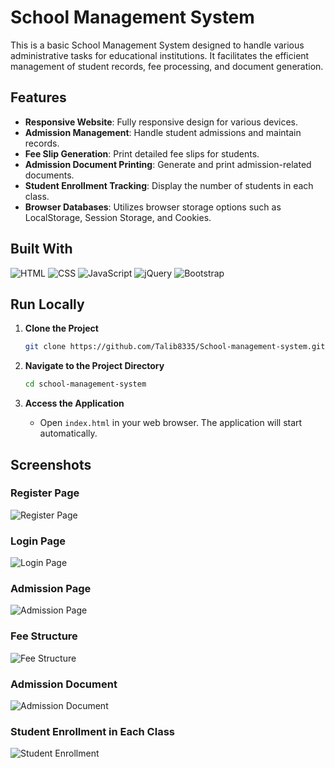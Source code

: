# School Management System

This is a basic School Management System designed to handle various administrative tasks for educational institutions. It facilitates the efficient management of student records, fee processing, and document generation.

## Features

- **Responsive Website**: Fully responsive design for various devices.
- **Admission Management**: Handle student admissions and maintain records.
- **Fee Slip Generation**: Print detailed fee slips for students.
- **Admission Document Printing**: Generate and print admission-related documents.
- **Student Enrollment Tracking**: Display the number of students in each class.
- **Browser Databases**: Utilizes browser storage options such as LocalStorage, Session Storage, and Cookies.

## Built With

![HTML](https://img.shields.io/badge/HTML-E34F26?style=flat&logo=html5&logoColor=white)
![CSS](https://img.shields.io/badge/CSS-1572B6?style=flat&logo=css3&logoColor=white)
![JavaScript](https://img.shields.io/badge/JavaScript-F7DF1E?style=flat&logo=javascript&logoColor=black)
![jQuery](https://img.shields.io/badge/jQuery-0769AD?style=flat&logo=jquery&logoColor=white)
![Bootstrap](https://img.shields.io/badge/Bootstrap-7952B3?style=flat&logo=bootstrap&logoColor=white)

## Run Locally

1. **Clone the Project**

    ```bash
    git clone https://github.com/Talib8335/School-management-system.git
    ```

2. **Navigate to the Project Directory**

    ```bash
    cd school-management-system
    ```

3. **Access the Application**

    - Open `index.html` in your web browser. The application will start automatically.

## Screenshots

### Register Page

![Register Page](https://github.com/user-attachments/assets/8184558e-62e8-4f91-a927-d6289100245a)

### Login Page

![Login Page](https://github.com/user-attachments/assets/3d5e78e6-91c5-421a-876e-0fe837586908)

### Admission Page

![Admission Page](https://github.com/user-attachments/assets/4daf6809-1370-49e7-a02b-2cbbba636f8c)

### Fee Structure

![Fee Structure](https://github.com/user-attachments/assets/5bc08f4b-b257-4cbe-aeb9-17dd0c65d9cd)

### Admission Document

![Admission Document](https://github.com/user-attachments/assets/a4396a45-dc4c-47b0-9e22-ff7b7fea81c6)

### Student Enrollment in Each Class

![Student Enrollment](https://github.com/user-attachments/assets/7dcdb384-3e5a-46af-bf20-c2019a7bf5ee)
